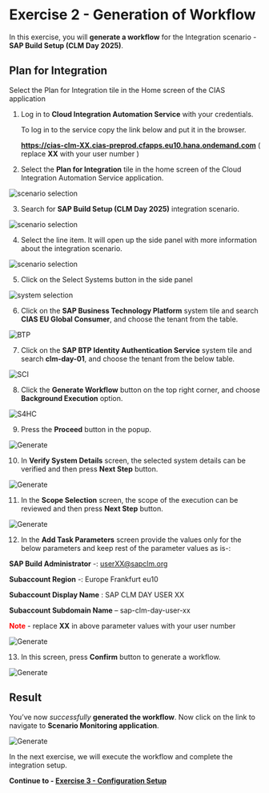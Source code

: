 # Exercise 2 - Generation of Workflow
In this exercise, you will __generate a workflow__ for the Integration scenario - __SAP Build Setup (CLM Day 2025)__.

## Plan for Integration

Select the Plan for Integration tile in the Home screen of the CIAS application

1. Log in to __Cloud Integration Automation Service__ with your credentials.
   
   To log in to the service copy the link below and put it in the browser.
   
   __https://cias-clm-XX.cias-preprod.cfapps.eu10.hana.ondemand.com__ ( replace __XX__ with your user number )

2. Select the __Plan for Integration__ tile in the home screen of the Cloud Integration Automation Service application.
   
![scenario selection](../images/plan_handson_1.png)


3. Search for **SAP Build Setup (CLM Day 2025)** integration scenario.

![scenario selection](../images/plan_handson_2.png)


4. Select the line item. It will open up the side panel with more information about the integration scenario.

![scenario selection](../images/plan_handson_3.png)


5. Click on the Select Systems button in the side panel
   
![system selection](../images/plan_handson_4.png)


6.	Click on the **SAP Business Technology Platform** system tile and search **CIAS EU Global Consumer**, and choose the tenant from the table.

![BTP](../images/plan_handson_5.png)

  
7.	Click on the **SAP BTP Identity Authentication Service** system tile and search **clm-day-01**, and choose the tenant from the below table.

![SCI](../images/plan_handson_6.png)


8. Click the **Generate Workflow** button on the top right corner, and choose **Background Execution** option.

![S4HC](../images/plan_handson_7.png)

9.	Press the **Proceed** button in the popup. 

![Generate](../images/plan_handson_8.png)

10. In **Verify System Details** screen, the selected system details can be verified and then press **Next Step** button. 

![Generate](../images/plan_handson_9.png)

11. In the **Scope Selection** screen, the scope of the execution can be reviewed and then press **Next Step** button.

![Generate](../images/plan_handson_10.png)

12. In the **Add Task Parameters** screen provide the values only for the below parameters and keep rest of the parameter values as is-:

**SAP Build Administrator** -: userXX@sapclm.org

**Subaccount Region** -: Europe Frankfurt eu10

**Subaccount Display Name** :  SAP CLM DAY USER XX 

**Subaccount Subdomain Name** – sap-clm-day-user-xx


<span style="color:red">**Note**</span> - replace **XX** in above parameter values with your user number 

![Generate](../images/plan_handson_11.png)

13. In this screen, press **Confirm** button to generate a workflow.
    
![Generate](../images/plan_handson_12.png)

## Result

You’ve now _successfully_ **generated the workflow**. Now click on the link to navigate to **Scenario Monitoring application**.

![Generate](../images/plan_handson_13.png)




In the next exercise, we will execute the workflow and complete the integration setup.

**Continue to - [Exercise 3 - Configuration Setup](../ex3/README.md)**
